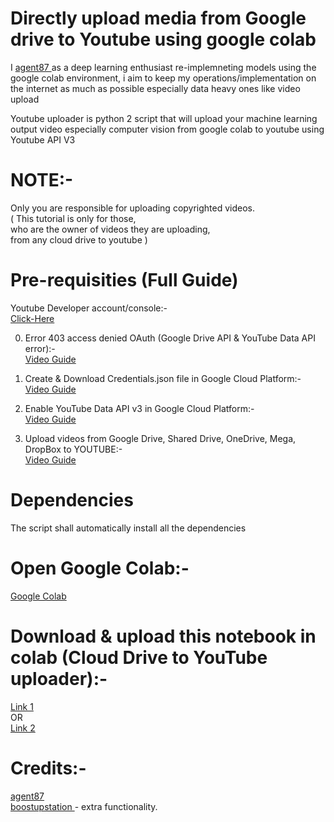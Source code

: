 # Directly upload media from Google drive to Youtube using google colab
I <a href="https://github.com/agent87/"> agent87 </a>
as a deep learning enthusiast re-implemneting models using the google colab environment,
i aim to keep my operations/implementation on the internet as much as possible especially data heavy ones like video upload

Youtube uploader is python 2 script that will upload your machine learning output video especially computer vision from 
google colab to youtube using Youtube API V3

# NOTE:-
Only you are responsible for uploading copyrighted videos. \
( This tutorial is only for those,\
who are the owner of videos they are uploading,\
from any cloud drive to youtube )
# Pre-requisities (Full Guide)
Youtube Developer account/console:- \
<a href="https://console.developers.google.com"> Click-Here </a>

0. Error 403 access denied OAuth (Google Drive API & YouTube Data API error):- \
<a href="https://www.youtube.com/watch?v=-XywEY2PGIY"> Video Guide </a>

1. Create & Download Credentials.json file in Google Cloud Platform:- \
<a href="https://www.youtube.com/watch?v=6MBLrH1j6Tg"> Video Guide </a>

2. Enable YouTube Data API v3 in Google Cloud Platform:- \
<a href="https://www.youtube.com/watch?v=fN8WwVQTWYk"> Video Guide </a>

3. Upload videos from Google Drive, Shared Drive, OneDrive, Mega, DropBox to YOUTUBE:- \
<a href="https://www.youtube.com/watch?v=8NuUkvGM_ko"> Video Guide </a>

# Dependencies
The script shall automatically install all the dependencies 

# Open Google Colab:-
<a href="https://colab.research.google.com/"> Google Colab </a> 

# Download & upload this notebook in colab (Cloud Drive to YouTube uploader):-
<a href="http://upload-4ever.com/d/MdRp"> Link 1 </a> \
OR \
<a href="https://shrinke.me/6G7x1etb"> Link 2 </a> 


# Credits:-
<a href="https://github.com/agent87/"> agent87 </a> \
<a href="https://github.com/BoostUpStation/youtube-up"> boostupstation </a> - extra functionality.
